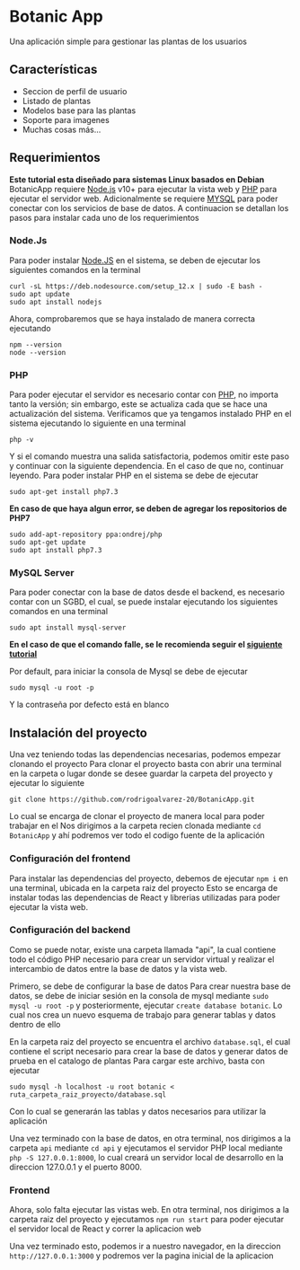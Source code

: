 # Botanic App

Una aplicación simple para gestionar las plantas de los usuarios

## Características

- Seccion de perfil de usuario
- Listado de plantas
- Modelos base para las plantas
- Soporte para imagenes
- Muchas cosas más...

## Requerimientos

**Este tutorial esta diseñado para sistemas Linux basados en Debian**
BotanicApp requiere [Node.js](https://nodejs.org/) v10+ para ejecutar la vista web y [PHP](https://www.php.net) para ejecutar el servidor web.
Adicionalmente se requiere [MYSQL](https://www.mysql.com/) para poder conectar con los servicios de base de datos.
A continuacion se detallan los pasos para instalar cada uno de los requerimientos

### Node.Js

Para poder instalar [Node.JS]() en el sistema, se deben de ejecutar los siguientes comandos en la terminal

```
curl -sL https://deb.nodesource.com/setup_12.x | sudo -E bash -
sudo apt update
sudo apt install nodejs
```

Ahora, comprobaremos que se haya instalado de manera correcta ejecutando

```
npm --version
node --version
```

### PHP

Para poder ejecutar el servidor es necesario contar con [PHP](), no importa tanto la versión; sin embargo, este se actualiza cada que se hace una actualización del sistema.
Verificamos que ya tengamos instalado PHP en el sistema ejecutando lo siguiente en una terminal

```
php -v
```

Y si el comando muestra una salida satisfactoria, podemos omitir este paso y continuar con la siguiente dependencia. En el caso de que no, continuar leyendo.
Para poder instalar PHP en el sistema se debe de ejecutar

```
sudo apt-get install php7.3
```

**En caso de que haya algun error, se deben de agregar los repositorios de PHP7**

```
sudo add-apt-repository ppa:ondrej/php
sudo apt-get update
sudo apt install php7.3
```

### MySQL Server

Para poder conectar con la base de datos desde el backend, es necesario contar con un SGBD, el cual, se puede instalar ejecutando los siguientes comandos en una terminal

```
sudo apt install mysql-server
```

**En el caso de que el comando falle, se le recomienda seguir el [siguiente tutorial](https://computingforgeeks.com/how-to-install-mysql-on-kali-linux/)**

Por default, para iniciar la consola de Mysql se debe de ejecutar

```
sudo mysql -u root -p
```

Y la contraseña por defecto está en blanco

## Instalación del proyecto

Una vez teniendo todas las dependencias necesarias, podemos empezar clonando el proyecto
Para clonar el proyecto basta con abrir una terminal en la carpeta o lugar donde se desee guardar la carpeta del proyecto y ejecutar lo siguiente

```
git clone https://github.com/rodrigoalvarez-20/BotanicApp.git
```

Lo cual se encarga de clonar el proyecto de manera local para poder trabajar en el
Nos dirigimos a la carpeta recien clonada mediante `cd BotanicApp` y ahí podremos ver todo el codigo fuente de la aplicación

### Configuración del frontend

Para instalar las dependencias del proyecto, debemos de ejecutar `npm i` en una terminal, ubicada en la carpeta raiz del proyecto
Esto se encarga de instalar todas las dependencias de React y librerias utilizadas para poder ejecutar la vista web.

### Configuración del backend

Como se puede notar, existe una carpeta llamada "api", la cual contiene todo el código PHP necesario para crear un servidor virtual y realizar el intercambio de datos entre la base de datos y la vista web.

Primero, se debe de configurar la base de datos
Para crear nuestra base de datos, se debe de iniciar sesión en la consola de mysql mediante `sudo mysql -u root -p` y posteriormente, ejecutar `create database botanic`. Lo cual nos crea un nuevo esquema de trabajo para generar tablas y datos dentro de ello

En la carpeta raiz del proyecto se encuentra el archivo `database.sql`, el cual contiene el script necesario para crear la base de datos y generar datos de prueba en el catalogo de plantas
Para cargar este archivo, basta con ejecutar

```
sudo mysql -h localhost -u root botanic < ruta_carpeta_raiz_proyecto/database.sql
```

Con lo cual se generarán las tablas y datos necesarios para utilizar la aplicación

Una vez terminado con la base de datos, en otra terminal, nos dirigimos a la carpeta `api` mediante `cd api` y ejecutamos el servidor PHP local mediante `php -S 127.0.0.1:8000`, lo cual creará un servidor local de desarrollo en la direccion 127.0.0.1 y el puerto 8000.

### Frontend

Ahora, solo falta ejecutar las vistas web.
En otra terminal, nos dirigimos a la carpeta raiz del proyecto y ejecutamos `npm run start` para poder ejecutar el servidor local de React y correr la aplicacion web

Una vez terminado esto, podemos ir a nuestro navegador, en la direccion `http://127.0.0.1:3000` y podremos ver la pagina inicial de la aplicacion
